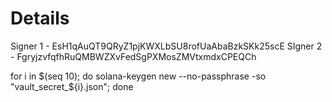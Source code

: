 # Details

Signer 1 - EsH1qAuQT9QRyZ1pjKWXLbSU8rofUaAbaBzkSKk25scE
SIgner 2 - FgryjzvfqfhRuQMBWZXvFedSgPXMosZMVtxmdxCPEQCh

for i in $(seq 10); do solana-keygen new --no-passphrase -so "vault_secret_${i}.json"; done
